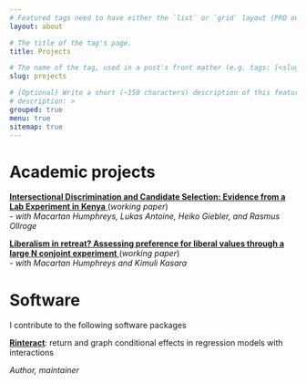 ```yaml
---
# Featured tags need to have either the `list` or `grid` layout (PRO only).
layout: about

# The title of the tag's page.
title: Projects

# The name of the tag, used in a post's front matter (e.g. tags: [<slug>]).
slug: projects

# (Optional) Write a short (~150 characters) description of this featured tag.
# description: >
grouped: true
menu: true
sitemap: true
---
```


# Academic projects

<a href="/projects/kenya_int/"> **Intersectional Discrimination and Candidate Selection: Evidence from a Lab Experiment 
in Kenya** </a> (*working paper*) <br> *- with Macartan Humphreys, Lukas Antoine, Heiko Giebler, and Rasmus Ollroge*<br>

<a href="/projects/lib_conjoint/"> **Liberalism in retreat? Assessing preference for liberal values through a large N conjoint experiment** </a> (*working paper*) <br> *- with Macartan Humphreys and Kimuli Kasara*<br>

# Software

I contribute to the following software packages

<a href="https://github.com/jonfoong/Rinteract/" target='_blank'>**Rinteract**</a>: return and graph conditional effects in regression models with interactions <br>

*Author, maintainer*<br>

